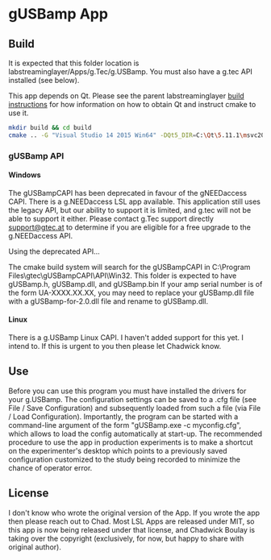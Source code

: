 # gUSBamp App

## Build

It is expected that this folder location is labstreaminglayer/Apps/g.Tec/g.USBamp.
You must also have a g.tec API installed (see below).

This app depends on Qt. Please see the parent labstreaminglayer [build instructions](https://github.com/labstreaminglayer/labstreaminglayer/blob/master/doc/BUILD.md)
for how information on how to obtain Qt and instruct cmake to use it.

```bash
mkdir build && cd build
cmake .. -G "Visual Studio 14 2015 Win64" -DQt5_DIR=C:\Qt\5.11.1\msvc2015_64\lib\cmake\Qt5 -DBOOST_ROOT=C:\local\boost_1_65_0
```

### gUSBamp API

#### Windows 

The gUSBampCAPI has been deprecated in favour of the gNEEDaccess CAPI. There is a g.NEEDaccess LSL app available.
This application still uses the legacy API, but our ability to support it is limited, and g.tec will not be able to support it either.
Please contact g.Tec support directly support@gtec.at to determine if you are eligible for a free upgrade to the g.NEEDaccess API.

Using the deprecated API...

The cmake build system will search for the gUSBampCAPI in C:\Program Files\gtec\gUSBampCAPI\API\Win32.
This folder is expected to have gUSBamp.h, gUSBamp.dll, and gUSBamp.bin
If your amp serial number is of the form UA-XXXX.XX.XX, you may need to replace your gUSBamp.dll file with a gUSBamp-for-2.0.dll file and rename to gUSBamp.dll.

#### Linux

There is a g.USBamp Linux CAPI. I haven't added support for this yet. I intend to. If this is urgent to you then please let Chadwick know.

## Use

Before you can use this program you must have installed the drivers for your g.USBamp.
The configuration settings can be saved to a .cfg file (see File / Save Configuration)
and subsequently loaded from such a file (via File / Load Configuration).
Importantly, the program can be started with a command-line argument of the form "gUSBamp.exe -c myconfig.cfg",
which allows to load the config automatically at start-up.
The recommended procedure to use the app in production experiments is to make a shortcut on the experimenter's desktop
which points to a previously saved configuration customized to the study being recorded to minimize the chance of operator error.

## License

I don't know who wrote the original version of the App. If you wrote the app then please reach out to Chad.
Most LSL Apps are released under MIT, so this app is now being released under that license,
and Chadwick Boulay is taking over the copyright (exclusively, for now, but happy to share with original author).
